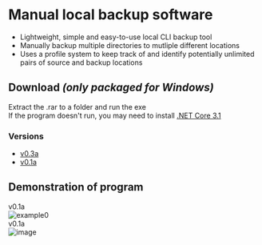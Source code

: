 # Manual local backup software
- Lightweight, simple and easy-to-use local CLI backup tool
- Manually backup multiple directories to mutliple different locations
- Uses a profile system to keep track of and identify potentially unlimited pairs of source and backup locations

## Download _(only packaged for Windows)_
Extract the .rar to a folder and run the exe\
If the program doesn't run, you may need to install [.NET Core 3.1](https://dotnet.microsoft.com/download/dotnet/3.1)
### Versions
- [v0.3a](https://github.com/elliot-mb/backup-utility/releases/tag/v0.3-alpha)
- [v0.1a](https://github.com/elliot-mb/backup-utility/releases/tag/v0.1-alpha)

## Demonstration of program
v0.1a\
![example0](https://user-images.githubusercontent.com/45922387/132105054-15379b8e-e084-4faf-afd7-485add969767.gif)\
v0.1a\
![image](https://user-images.githubusercontent.com/45922387/131898659-b4836337-9f58-41f9-a47f-affad903f4a4.png)





